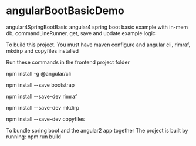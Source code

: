 # angularBootBasicDemo
angular4SpringBootBasic angular4 spring boot basic example with in-mem db, commandLineRunner, get, save and update example logic

To build this project.
You must have maven configure and angular cli, rimraf, mkdirp and copyfiles installed

Run these commands in the frontend project folder

npm install -g @angular/cli

npm install --save bootstrap

npm install --save-dev rimraf

npm install --save-dev mkdirp

npm install --save-dev copyfiles

To bundle spring boot and the angular2 app together
The project is built by running: npm run build


